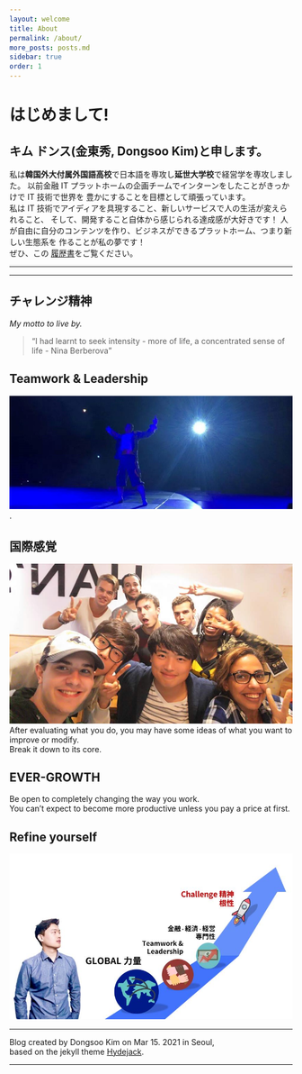 ```yaml
---
layout: welcome
title: About
permalink: /about/
more_posts: posts.md
sidebar: true
order: 1
---
```


# はじめまして!

## キム ドンス(金東秀, Dongsoo Kim)と申します。

私は**韓国外大付属外国語高校**で日本語を専攻し**延世大学校**で経営学を専攻しました。
以前金融 IT プラットホームの企画チームでインターンをしたことがきっかけで IT 技術で世界を
豊かにすることを目標として頑張っています。<br>
私は IT 技術でアイディアを具現すること、新しいサービスで人の生活が変えられること、
そして、開発すること自体から感じられる達成感が大好きです！
人が自由に自分のコンテンツを作り、ビジネスができるプラットホーム、つまり新しい生態系を
作ることが私の夢です！<br>
ぜひ、この [履歴書](/resume/)をご覧ください。

---

<!--posts_list-->

---

<!-- <iframe width="100%" height="360" src="https://www.youtube.com/embed/iDjQSdN_ig8" frameborder="0" allow="accelerometer; autoplay; encrypted-media; gyroscope; picture-in-picture" allowfullscreen></iframe> -->

## チャレンジ精神

_My motto to live by._

> “I had learnt to seek intensity - more of life, a concentrated sense of life - Nina Berberova”

## Teamwork & Leadership

![small_cheer](/assets/small_cheer.jpg)
.

## 国際感覚

![globalVill](/assets/globalVill.jpg)
After evaluating what you do, you may have some ideas of what you want to improve or modify.<br>
Break it down to its core.

## EVER-GROWTH

Be open to completely changing the way you work.<br>
You can’t expect to become more productive unless you pay a price at first.

## Refine yourself

![briefinfo](/assets/briefinfo.JPG)

---

Blog created by Dongsoo Kim on Mar 15. 2021 in Seoul,<br>
based on the jekyll theme [Hydejack](https://hydejack.com).

---

<!--author-->
